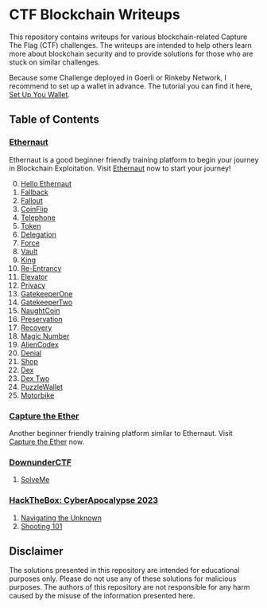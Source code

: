 # CTF Blockchain Writeups

This repository contains writeups for various blockchain-related Capture The Flag (CTF) challenges. The writeups are intended to help others learn more about blockchain security and to provide solutions for those who are stuck on similar challenges.

Because some Challenge deployed in Goerli or Rinkeby Network, I recommend to set up a wallet in advance. The tutorial you can find it here, [Set Up You Wallet](./SetUpWallet.md).

## Table of Contents

### [**Ethernaut**]()
Ethernaut is a good beginner friendly training platform to begin your journey in Blockchain Exploitation. Visit [Ethernaut](https://ethernaut.openzeppelin.com/) now to start your journey!  

0. [Hello Ethernaut]()
1. [Fallback]()
2. [Fallout](0)
3. [CoinFlip]()
4. [Telephone]()
5. [Token]()
6. [Delegation]()
7. [Force]()
8. [Vault]()
9. [King]()
10. [Re-Entrancy]()
11. [Elevator]()
12. [Privacy]()
13. [GatekeeperOne]()
14. [GatekeeperTwo]()
15. [NaughtCoin]()
16. [Preservation]()
17. [Recovery]()
18. [Magic Number]()
19. [AlienCodex]()
20. [Denial]()
21. [Shop]()
22. [Dex]()
23. [Dex Two]()
24. [PuzzleWallet]()
25. [Motorbike]()

### [**Capture the Ether**]()
Another beginner friendly training platform similar to Ethernaut. Visit [Capture the Ether](https://capturetheether.com/) now.

### [**DownunderCTF**](./ctf-list/DownUnderctf2022/)
1. [SolveMe](./ctf-list/DownUnderctf2022/solveme.md)

### [**HackTheBox: CyberApocalypse 2023**](./ctf-list/CyberApocalypse2023/)
1. [Navigating the Unknown](./ctf-list/CyberApocalypse2023/navigating.md) 
2. [Shooting 101](./ctf-list/CyberApocalypse2023/shooting101.md)

## Disclaimer

The solutions presented in this repository are intended for educational purposes only. Please do not use any of these solutions for malicious purposes. The authors of this repository are not responsible for any harm caused by the misuse of the information presented here.
